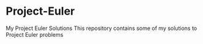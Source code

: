 # Project-Euler
My Project Euler Solutions
This repository contains some of my solutions to Project Euler problems
